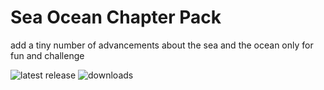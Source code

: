 # Sea Ocean Chapter Pack

add a tiny number of advancements about the sea and the ocean only for fun and challenge

![latest release](https://img.shields.io/github/v/release/LTHCTheMaster/Sea-Ocean-Chapter-Pack?style=flat-square) ![downloads](https://img.shields.io/github/downloads/LTHCTheMaster/Sea-Ocean-Chapter-Pack/total?style=flat-square)
